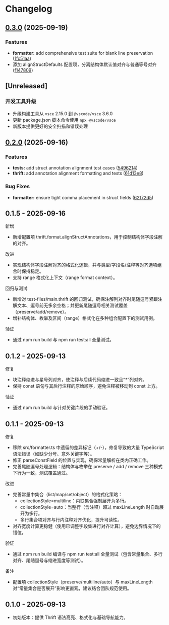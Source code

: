 # Changelog

## [0.3.0](https://github.com/tzzs/vsce-thrift-support/compare/v0.2.0...v0.3.0) (2025-09-19)


### Features

* **formatter:** add comprehensive test suite for blank line preservation ([1fc51aa](https://github.com/tzzs/vsce-thrift-support/commit/1fc51aa318f16f24615ad9a1be31c78f65ae1914))
* 添加 alignStructDefaults 配置项，分离结构体默认值对齐与普通等号对齐 ([f147809](https://github.com/tzzs/vsce-thrift-support/commit/f14780960d212ef7171948a3236f56ede786100c))

## [Unreleased]

### 开发工具升级
- 升级构建工具从 `vsce` 2.15.0 到 `@vscode/vsce` 3.6.0
- 更新 package.json 脚本命令使用 `npx @vscode/vsce`
- 新版本提供更好的安全扫描和错误处理

## [0.2.0](https://github.com/tzzs/vsce-thrift-support/compare/v0.1.4...v0.2.0) (2025-09-16)


### Features

* **tests:** add struct annotation alignment test cases ([5496214](https://github.com/tzzs/vsce-thrift-support/commit/5496214f9303b06d92dce91a740ec4e08b705e16))
* **thrift:** add annotation alignment formatting and tests ([61d13e8](https://github.com/tzzs/vsce-thrift-support/commit/61d13e8b36c2cf679a96a5385221d8cd687d7c71))


### Bug Fixes

* **formatter:** ensure tight comma placement in struct fields ([62172d5](https://github.com/tzzs/vsce-thrift-support/commit/62172d5d0a57c8c0bcff3f91eccbe7ec6de1efeb))

## 0.1.5 - 2025-09-16

新增
- 新增配置项 thrift.format.alignStructAnnotations，用于控制结构体字段注解的对齐。

改进
- 实现结构体字段注解对齐的格式化逻辑，并与类型/字段名/注释等对齐选项组合时保持稳定。
- 支持 range 格式化上下文（range format context）。

回归与测试
- 新增对 test-files/main.thrift 的回归测试，确保注解列对齐时尾随逗号紧跟注解文本、逗号前无多余空格；并更新尾随逗号相关测试覆盖（preserve/add/remove）。
- 增补结构体、枚举及区间（range）格式化在多种组合配置下的测试用例。

验证
- 通过 npm run build 与 npm run test:all 全量测试。

## 0.1.2 - 2025-09-13

修复
- 块注释缩进与星号列对齐，使注释与后续代码缩进一致且“*”列对齐。
- 保持 const 语句与其后行注释的原始顺序，避免注释被移动到 const 上方。

验证
- 通过 npm run build 与针对关键片段的手动验证。

## 0.1.1 - 2025-09-13

修复
- 移除 src/formatter.ts 中遗留的差异标记（+/-），修复导致的大量 TypeScript 语法错误（如缺少分号、意外关键字等）。
- 修正 parseConstField 的位置与实现，确保常量解析在类内正确工作。
- 完善尾随逗号处理逻辑：结构体与枚举在 preserve / add / remove 三种模式下行为一致，测试覆盖通过。

改进
- 完善常量中集合（list/map/set/object）的格式化策略：
  - collectionStyle=multiline：内联集合强制展开为多行。
  - collectionStyle=auto：当整行（含注释）超过 maxLineLength 时自动展开为多行。
  - 多行集合项对齐与行内注释对齐优化，提升可读性。
- 对齐宽度计算更稳健（使用已调整字段集进行对齐计算），避免边界情况下的错位。

验证
- 通过 npm run build 编译与 npm run test:all 全量测试（包含常量集合、多行对齐、尾随逗号与缩进宽度等测试）。

备注
- 配置项 collectionStyle（preserve/multiline/auto）与 maxLineLength 对“常量集合是否展开”影响更直观，建议结合团队规范使用。

## 0.1.0 - 2025-09-13
- 初始版本：提供 Thrift 语法高亮、格式化与基础导航能力。
